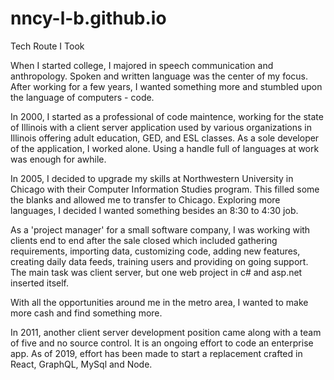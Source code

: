 # nncy-l-b.github.io
Tech Route I Took

When I started college, I majored in speech communication and anthropology. Spoken and written language was the center of my focus. After working for a few years, I wanted something more and stumbled upon the language of computers - code.

In 2000, I started as a professional of code maintence, working for the state of Illinois with a client server application used by various organizations in Illinois offering adult education, GED, and ESL classes. As a sole developer of the application, I worked alone. Using a handle full of languages at work was enough for awhile.

In 2005, I decided to upgrade my skills at Northwestern University in Chicago with their Computer Information Studies program. This filled some the blanks and allowed me to transfer to Chicago. Exploring more languages, I decided I wanted something besides an 8:30 to 4:30 job.

As a 'project manager' for a small software company, I was working with clients end to end after the sale closed which included gathering requirements, importing data, customizing code, adding new features, creating daily data feeds, training users and providing on going support. The main task was client server, but one web project in c# and asp.net inserted itself.

With all the opportunities around me in the metro area, I wanted to make more cash and find something more.

In 2011, another client server development position came along with a team of five and no source control. It is an ongoing effort to code an enterprise app. As of 2019, effort has been made to start a replacement crafted in React, GraphQL, MySql and Node.
